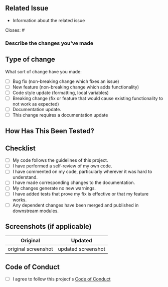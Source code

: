 ## Related Issue

- Information about the related issue

Closes: # <!-- issue number that will be closed through this PR -->

### Describe the changes you've made

<!-- Give a clear description of what modifications you have made -->

## Type of change

What sort of change have you made:

<!--
Example how to mark a checkbox:-
- [x] My code follows the code style of this project.
-->

- [ ] Bug fix (non-breaking change which fixes an issue)
- [ ] New feature (non-breaking change which adds functionality)
- [ ] Code style update (formatting, local variables)
- [ ] Breaking change (fix or feature that would cause existing functionality to not work as expected)
- [ ] Documentation update.
- [ ] This change requires a documentation update

## How Has This Been Tested?

<!-- Describe how have you verified the changes made -->

## Checklist

<!--
Example how to mark a checkbox:-
- [x] My code follows the code style of this project.
-->

- [ ] My code follows the guidelines of this project.
- [ ] I have performed a self-review of my own code.
- [ ] I have commented on my code, particularly wherever it was hard to understand.
- [ ] I have made corresponding changes to the documentation.
- [ ] My changes generate no new warnings.
- [ ] I have added tests that prove my fix is effective or that my feature works.
- [ ] Any dependent changes have been merged and published in downstream modules.

## Screenshots (if applicable)

|      Original       |      Updated       |
| :-----------------: | :----------------: |
| original screenshot | updated screenshot |

## Code of Conduct

- [ ] I agree to follow this project's [Code of Conduct](https://github.com/WebXDAO/.github/blob/main/CODE_OF_CONDUCT.md)
